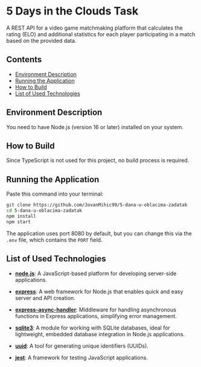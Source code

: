 # 5 Days in the Clouds Task

A REST API for a video game matchmaking platform that calculates the rating (ELO) and additional statistics for each player participating in a match based on the provided data.

## Contents

- [Environment Description](#environment-description)
- [Running the Application](#running-the-application)
- [How to Build](#how-to-build)
- [List of Used Technologies](#list-of-used-technologies)

## Environment Description

You need to have Node.js (version 16 or later) installed on your system.

## How to Build

Since TypeScript is not used for this project, no build process is required.

## Running the Application

Paste this command into your terminal:

```bash
git clone https://github.com/JovanMihic99/5-dana-u-oblacima-zadatak
cd 5-dana-u-oblacima-zadatak
npm install
npm start
```

The application uses port 8080 by default, but you can change this via the `.env` file, which contains the `PORT` field.

## List of Used Technologies
- **[node.js](https://nodejs.org/)**: A JavaScript-based platform for developing server-side applications.

- **[express](https://expressjs.com/)**: A web framework for Node.js that enables quick and easy server and API creation.

- **[express-async-handler](https://www.npmjs.com/package/express-async-handler)**: Middleware for handling asynchronous functions in Express applications, simplifying error management.

- **[sqlite3](https://www.npmjs.com/package/sqlite3)**: A module for working with SQLite databases, ideal for lightweight, embedded database integration in Node.js applications.

- **[uuid](https://www.npmjs.com/package/uuid)**: A tool for generating unique identifiers (UUIDs).

- **[jest](https://www.npmjs.com/package/jest)**: A framework for testing JavaScript applications.
